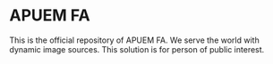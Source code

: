# APUEM FA
This is the official repository of APUEM FA. We serve the world with dynamic image sources. This solution is for person of public interest.
